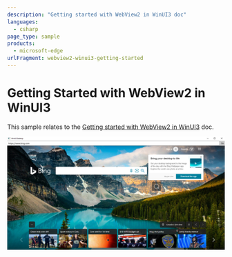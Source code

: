 ```yaml
---
description: "Getting started with WebView2 in WinUI3 doc"
languages: 
  - csharp
page_type: sample
products: 
  - microsoft-edge
urlFragment: webview2-winui3-getting-started
---
```

# Getting Started with WebView2 in WinUI3

This sample relates to the [Getting started with WebView2 in WinUI3](https://docs.microsoft.com/microsoft-edge/webview2/gettingstarted/winui) doc.

![sample snapshot](https://raw.githubusercontent.com/MicrosoftDocs/edge-developer/master/microsoft-edge/webview2/gettingstarted/media/winui-gettingstarted-bing.png)
